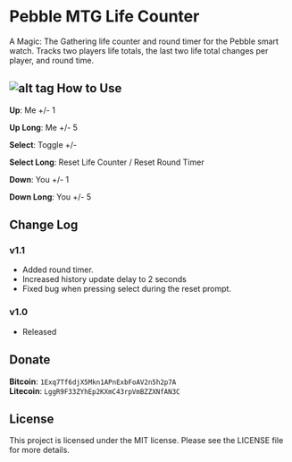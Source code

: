 Pebble MTG Life Counter
===================
A Magic: The Gathering life counter and round timer for the Pebble smart watch. Tracks two players life totals, the last two life total changes per player, and round time.

![alt tag](https://raw.github.com/crankeye/pebble-mtg-life-counter/master/screenshots/usage.png) 
How to Use
----------
**Up**: Me +/- 1

**Up Long**: Me +/- 5

**Select**: Toggle +/-

**Select Long**: Reset Life Counter / Reset Round Timer

**Down**: You +/- 1

**Down Long**: You +/- 5

Change Log
----------
### v1.1
- Added round timer.
- Increased history update delay to 2 seconds
- Fixed bug when pressing select during the reset prompt.
 
### v1.0
- Released

Donate
------
**Bitcoin**: `1Exq7Tf6djX5Mkn1APnExbFoAV2n5h2p7A`  
**Litecoin**: `LggR9F33ZYhEp2KXmC43rpVmBZZXNfAN3C`

License
-------
This project is licensed under the MIT license. Please see the LICENSE file for more details.
